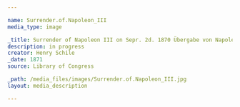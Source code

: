 ```yaml
---

name: Surrender.of.Napoleon_III
media_type: image

_title: Surrender of Napoleon III on Sepr. 2d. 1870 Übergabe von Napoleon III
description: in progress
creator: Henry Schile
_date: 1871
source: Library of Congress

_path: /media_files/images/Surrender.of.Napoleon_III.jpg
layout: media_description

---
```


